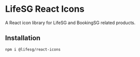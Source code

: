 # LifeSG React Icons

A React icon library for LifeSG and BookingSG related products.

## Installation

```
npm i @lifesg/react-icons
```

